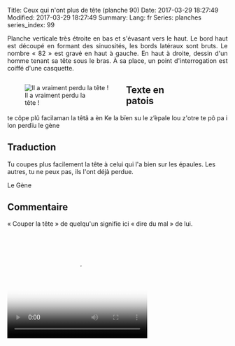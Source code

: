 Title: Ceux qui n'ont plus de tête (planche 90)
Date: 2017-03-29 18:27:49
Modified: 2017-03-29 18:27:49
Summary: 
Lang: fr
Series: planches
series_index: 99

<p style="text-align:justify;">Planche verticale très étroite en bas
et s'évasant vers le haut. Le bord haut est découpé en formant des
sinuosités, les bords latéraux sont bruts. Le nombre « 82 » est gravé
en haut à gauche. En haut à droite, dessin d'un homme tenant sa tête
sous le bras. À sa place, un point d'interrogation est coiffé d'une
casquette.</p>

<figure class="image-block" style="float: right;">
  <img alt="" src="{static}/images/planche_90.png">
  <figcaption style="max-width: 140px"></figcaption>
</figure>

<figure class="image-block" style="float: left;">
  <img alt="Il a vraiment perdu la tête !" src="{static}/images/planche_90_dessin.png">
  <figcaption style="max-width: 142px">Il a vraiment perdu la tête !</figcaption>
</figure>

## Texte en patois

te côpe plû facilaman la têtâ a èn Ke la bïen su le z’èpale lou z'otre
te pô pa i lon perdïu le gène

## Traduction

Tu coupes plus facilement la tête à celui qui l'a bien sur les
épaules. Les autres, tu ne peux pas, ils l'ont déjà perdue.


Le Gène

## Commentaire

« Couper la tête » de quelqu'un signifie ici « dire du mal » de lui.

<video width="320" height="240" controls
  poster="{static}/images/thumbnails/video_90.jpg">
  <source src="https://d1njpgd0ygatdn.cloudfront.net/video_90.mp4" type="video/mp4">
</video>
